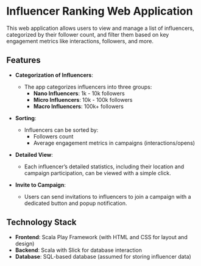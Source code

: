 # Influencer Ranking Web Application

This web application allows users to view and manage a list of influencers, categorized by their follower count, and filter them based on key engagement metrics like interactions, followers, and more.

## Features

- **Categorization of Influencers**: 
  - The app categorizes influencers into three groups:
    - **Nano Influencers**: 1k - 10k followers
    - **Micro Influencers**: 10k - 100k followers
    - **Macro Influencers**: 100k+ followers
  
- **Sorting**: 
  - Influencers can be sorted by:
    - Followers count
    - Average engagement metrics in campaigns (interactions/opens)
  
- **Detailed View**: 
  - Each influencer’s detailed statistics, including their location and campaign participation, can be viewed with a simple click.

- **Invite to Campaign**: 
  - Users can send invitations to influencers to join a campaign with a dedicated button and popup notification.

## Technology Stack

- **Frontend**: Scala Play Framework (with HTML and CSS for layout and design)
- **Backend**: Scala with Slick for database interaction
- **Database**: SQL-based database (assumed for storing influencer data)
